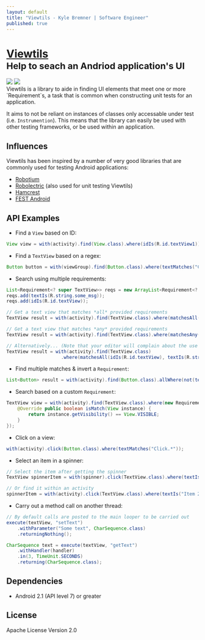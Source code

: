 ```yaml
---
layout: default
title: "Viewtils - Kyle Bremner | Software Engineer"
published: true
---
```


<div class="panel panel-header">
<h1><a href="https://github.com/kbremner/Viewtils" target="_blank">Viewtils</a> <br class="visible-xs"><small>Help to seach an Andriod application's UI</small></h1>
<div class="panel-footer">
<a href="https://travis-ci.org/kbremner/Viewtils" target="_blank"><img class="build-info-tag" src="https://travis-ci.org/kbremner/Viewtils.png"></a> <a href="https://coveralls.io/r/kbremner/Viewtils?branch=master" target="_blank"><img class="build-info-tag" src="https://coveralls.io/repos/kbremner/Viewtils/badge.png?branch=master"></a>
</div>
</div>
Viewtils is a library to aide in finding UI elements that meet one or more `Requirement`s, a task that is common when constructing unit tests for an application.

It aims to not be reliant on instances of classes only accessable under test (i.e. `Instrumention`). This means that the library can easily be used with other testing frameworks, or be used within an application.

Influences
----
Viewtils has been inspired by a number of very good libraries that are commonly used for testing Android applications:

- [Robotium](https://code.google.com/p/robotium/)
- [Robolectric](http://robolectric.org/) (also used for unit testing Viewtils)
- [Hamcrest](https://code.google.com/p/hamcrest/)
- [FEST Android](https://github.com/square/fest-android)

API Examples
----

- Find a `View` based on ID:

```java
View view = with(activity).find(View.class).where(idIs(R.id.textView1));
```

- Find a `TextView` based on a regex:

```java
Button button = with(viewGroup).find(Button.class).where(textMatches("Click.*");
```

- Search using multiple requirements:

```java
List<Requirement<? super TextView>> reqs = new ArrayList<Requirement<? super TextView>>();
reqs.add(textIs(R.string.some_msg));
reqs.add(idIs(R.id.textView));

// Get a text view that matches *all* provided requirements
TextView result = with(activity).find(TextView.class).where(matchesAll(reqs));      

// Get a text view that matches *any* provided requirements
TextView result = with(activity).find(TextView.class).where(matchesAny(reqs));

// Alternatively... (Note that your editor will complain about the use of generics with varargs)
TextView result = with(activity).find(TextView.class)
                    .where(matchesAll(idIs(R.id.textView), textIs(R.string.some_msg)));
```

- Find multiple matches & invert a `Requirement`:

```java
List<Button> result = with(activity).find(Button.class).allWhere(not(textIs(R.string.some_msg)));
```

- Search based on a custom `Requirement`:

```java
TextView view = with(activity).find(TextView.class).where(new Requirement<View>() {
    @Override public boolean isMatch(View instance) {
        return instance.getVisibility() == View.VISIBLE;
    }
});
```

- Click on a view:

```java
with(activity).click(Button.class).where(textMatches("Click.*"));
```

- Select an item in a spinner:

```java
// Select the item after getting the spinner
TextView spinnerItem = with(spinner).click(TextView.class).where(textIs("Item 3"));

// Or find it within an activity
spinnerItem = with(activity).click(TextView.class).where(textIs("Item 2"));
```

- Carry out a method call on another thread:

```java
// By default calls are posted to the main looper to be carried out
execute(textView, "setText")
    .withParameter("Some text", CharSequence.class)
    .returningNothing();

CharSequence text = execute(textView, "getText")
    .withHandler(handler)
    .in(3, TimeUnit.SECONDS)
    .returning(CharSequence.class);
```

Dependencies
---

- Android 2.1 (API level 7) or greater

License
----
Apache License Version 2.0